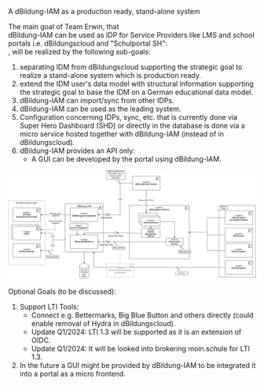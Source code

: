 A dBildung-IAM as a production ready, stand-alone system

The main goal of Team Erwin, that <br />dBildung-IAM can be used as IDP for Service Providers like LMS and school portals i.e. dBildungscloud and "Schulportal SH":<br />, will be realized by the following sub-goals:
1. separating IDM from dBildungscloud supporting the strategic goal to realize a stand-alone system which is production ready.
2. extend the IDM user's data model with structural information supporting the strategic goal to base the IDM on a German educational data model.
3. dBildung-IAM can import/sync from other IDPs.
4. dBildung-IAM can be used as the leading system.
5. Configuration concerning IDPs, sync, etc. that is currently done via Super Hero Dashboard (SHD) or directly in the database is done via a micro service hosted together with dBildung-IAM  (instead of in dBildungscloud).
6. dBildung-IAM provides an API only:
    - A GUI can be developed by the portal using dBildung-IAM.

![Erwin-Architecture-Iteration-2 Diagramm](img/Erwin-Architecture-Iteration-2.svg)

Optional Goals (to be discussed):
1. Support LTI Tools:
    - Connect e.g. Bettermarks, Big Blue Button and others directly (could enable removal of Hydra in dBildungscloud).
    - Update Q1/2024: LTI 1.3 will be supported as it is an extension of OIDC.
    - Update Q1/2024: It will be looked into brokering moin.schule for LTI 1.3.
2. In the future a GUI might be provided by dBildung-IAM to be integrated it into a portal as a micro frontend.
